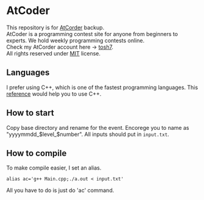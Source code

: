 # AtCoder
This repository is for [AtCorder](https://atcoder.jp/) backup.  
AtCoder is a programming contest site for anyone from beginners to experts. We hold weekly programming contests online.  
Check my AtCorder account here -> [tosh7](atcoder.jp/users/tosh7).  
All rights reserved under [MIT](https://github.com/tosh7/AtCoder/blob/main/LICENSE) license.

## Languages
I prefer using C++, which is one of the fastest programming languages. This [reference](https://www.cplusplus.com/) would help you to use C++.

## How to start
Copy base directory and rename for the event. Encorege you to name as "yyyymmdd_$level_$number".
All inputs should put in `input.txt`.

## How to compile
To make compile easier, I set an alias.

```
alias ac='g++ Main.cpp;./a.out < input.txt'
```
All you have to do is just do 'ac' command.